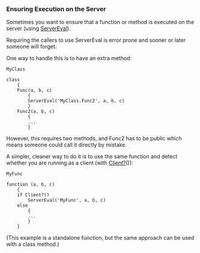 ### Ensuring Execution on the Server

Sometimes you want to ensure that a function or method is executed on the server (using [ServerEval](<../../Language/Reference/ServerEval.md>)).

Requiring the callers to use ServerEval is error prone and sooner or later someone will forget.

One way to handle this is to have an extra method:

``` suneido
MyClass

class
    {
    Func(a, b, c)
        {
        ServerEval('MyClass.Func2', a, b, c)
        }
    Func2(a, b, c)
        {
        ...
        }
```

However, this requires two methods, and Func2 has to be public which means someone could call it directly by mistake.

A simpler, cleaner way to do it is to use the same function and detect whether you are running as a client (with [Client?](<../../Language/Reference/Client?.md>)()):

``` suneido
MyFunc

function (a, b, c)
    {
    if Client?()
        ServerEval('MyFunc', a, b, c)
    else
        {
        ...
        }
    }
```

(This example is a standalone function, but the same approach can be used with a class method.)
